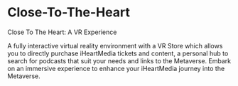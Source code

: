 # Close-To-The-Heart
Close To The Heart: A VR Experience

A fully interactive virtual reality environment with a VR Store which allows you to directly purchase iHeartMedia tickets and content, a personal hub to search for podcasts that suit your needs and links to the Metaverse. Embark on an immersive experience to enhance your iHeartMedia journey into the Metaverse.
